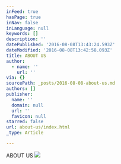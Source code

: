 ```yaml
---
inFeed: true
hasPage: true
inNav: false
inLanguage: null
keywords: []
description: ''
datePublished: '2016-08-08T13:43:24.593Z'
dateModified: '2016-08-08T13:42:58.093Z'
title: ABOUT US
author:
  - name: ''
    url: ''
via: {}
sourcePath: _posts/2016-08-08-about-us.md
authors: []
publisher:
  name: ''
  domain: null
  url: ''
  favicon: null
starred: false
url: about-us/index.html
_type: Article

---
```

ABOUT US
![](https://the-grid-user-content.s3-us-west-2.amazonaws.com/29c445c3-82e8-4fba-bb7b-cfd20b507aee.png)